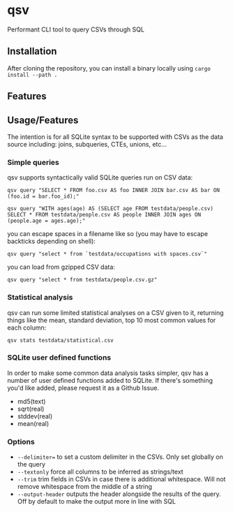 # qsv
Performant CLI tool to query CSVs through SQL

## Installation
After cloning the repository, you can install a binary locally using `cargo install --path .`

## Features
## Usage/Features
The intention is for all SQLite syntax to be supported with CSVs as the data source including: joins, subqueries, CTEs, unions, etc...
### Simple queries
qsv supports syntactically valid SQLite queries run on CSV data:

```qsv query "SELECT * FROM foo.csv AS foo INNER JOIN bar.csv AS bar ON (foo.id = bar.foo_id);"```

```qsv query "WITH ages(age) AS (SELECT age FROM testdata/people.csv) SELECT * FROM testdata/people.csv AS people INNER JOIN ages ON (people.age = ages.age);"```

you can escape spaces in a filename like so (you may have to escape backticks depending on shell):

```qsv query "select * from `testdata/occupations with spaces.csv`"```

you can load from gzipped CSV data:

```qsv query "select * from testdata/people.csv.gz"```

### Statistical analysis
qsv can run some limited statistical analyses on a CSV given to it, returning things like the mean, standard deviation, top 10 most common values for each column:

```qsv stats testdata/statistical.csv```

### SQLite user defined functions
In order to make some common data analysis tasks simpler, qsv has a number of user defined functions added to SQLite. If there's something you'd like added, please request it as a Github Issue.
* md5(text)
* sqrt(real)
* stddev(real)
* mean(real)

### Options
* `--delimiter=` to set a custom delimiter in the CSVs. Only set globally on the query
* `--textonly` force all columns to be inferred as strings/text
* `--trim` trim fields in CSVs in case there is additional whitespace. Will not remove whitespace from the middle of a string
* `--output-header` outputs the header alongside the results of the query. Off by default to make the output more in line with SQL
